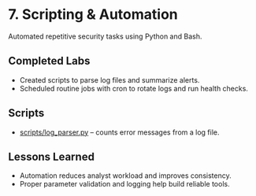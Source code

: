 # 7. Scripting & Automation

Automated repetitive security tasks using Python and Bash.

## Completed Labs
- Created scripts to parse log files and summarize alerts.
- Scheduled routine jobs with cron to rotate logs and run health checks.

## Scripts
- [scripts/log_parser.py](scripts/log_parser.py) – counts error messages from a log file.

## Lessons Learned
- Automation reduces analyst workload and improves consistency.
- Proper parameter validation and logging help build reliable tools.
